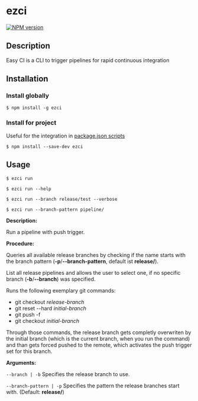 # ezci

[![NPM version](https://img.shields.io/npm/v/ezci.svg)](https://www.npmjs.com/ezci)

## Description

Easy CI is a CLI to trigger pipelines for rapid continuous integration

## Installation

### Install globally

```
$ npm install -g ezci
```

### Install for project

Useful for the integration in [package.json scripts](https://docs.npmjs.com/cli/v8/using-npm/scripts)

```
$ npm install --save-dev ezci
```

## Usage

```
$ ezci run
```
```
$ ezci run --help
```
```
$ ezci run --branch release/test --verbose
```
```
$ ezci run --branch-pattern pipeline/
```

**Description:**

Run a pipeline with push trigger.

**Procedure:**

Queries all available release branches by checking if the name starts with the branch pattern (**-p**/**--branch-pattern**, default ist **release/**).

List all release pipelines and allows the user to select one, if no specific branch (**-b**/**--branch**) was specified.

Runs the following exemplary git commands:

* git checkout *release-branch*
* git reset --hard *initial-branch*
* git push -f
* git checkout *initial-branch*

Through those commands, the release branch gets completly overwriten by the initial branch (which is the current branch, when you run the command) and than gets forced pushed to the remote, which activates the push trigger set for this branch.

**Arguments:**

`--branch | -b` Specifies the release branch to use.

`--branch-pattern | -p` Specifies the pattern the release branches start with. (Default: **release/**)
